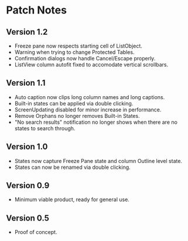 # Patch Notes
## Version 1.2
- Freeze pane now respects starting cell of ListObject.
- Warning when trying to change Protected Tables.
- Confirmation dialogs now handle Cancel/Escape properly.
- ListView column autofit fixed to accomodate vertical scrollbars.
## Version 1.1
- Auto caption now clips long column names and long captions.
- Built-in states can be applied via double clicking.
- ScreenUpdating disabled for minor increase in performance.
- Remove Orphans no longer removes Built-in States.
- "No search results" notification no longer shows when there are no states to search through.
## Version 1.0
- States now capture Freeze Pane state and column Outline level state.
- States can now be renamed via double clicking.
## Version 0.9
- Minimum viable product, ready for general use.
## Version 0.5
- Proof of concept.